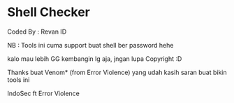# Shell Checker

Coded By : Revan ID

NB : Tools ini cuma support buat shell ber password hehe

kalo mau lebih GG kembangin lg aja, jngan lupa Copyright :D



Thanks buat Venom* (from Error Violence) yang udah kasih saran buat bikin tools ini




IndoSec ft Error Violence
